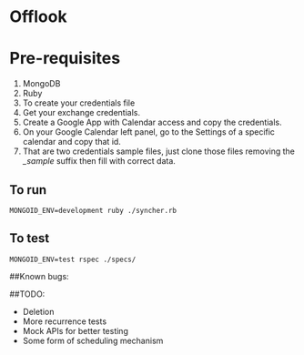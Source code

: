 # Offlook
# Pre-requisites
1. MongoDB
2. Ruby
3. To create your credentials file
  1. Get your exchange credentials.
  2. Create a Google App with Calendar access and copy the credentials.
  3. On your Google Calendar left panel, go to the Settings of a specific calendar and copy that id.
  4. That are two credentials sample files, just clone those files removing the *_sample* suffix then fill with correct data.

## To run
```MONGOID_ENV=development ruby ./syncher.rb```
## To test
```MONGOID_ENV=test rspec ./specs/```

##Known bugs:


##TODO:
* Deletion
* More recurrence tests
* Mock APIs for better testing
* Some form of scheduling mechanism